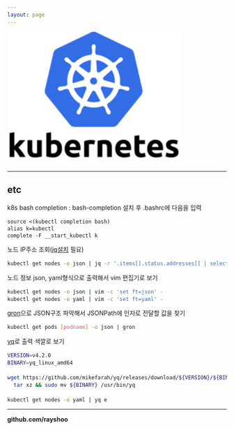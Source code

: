 ```yaml
---
layout: page
---
```


<img src="/assets/images/kubernetes.png" alt="kubernetes" width="400px">

<hr/>

## etc

k8s bash completion : bash-completion 설치 후 .bashrc에 다음을 입력
```
source <(kubectl completion bash)
alias k=kubectl
complete -F __start_kubectl k
```

노드 IP주소 조회([jq설치](https://stedolan.github.io/jq/download/) 필요)
```sh
kubectl get nodes -o json | jq -r '.items[].status.addresses[] | select(.type=="InternalIP") | .address'
```

노드 정보 json, yaml형식으로 출력해서 vim 편집기로 보기
```sh
kubectl get nodes -o json | vim -c 'set ft=json' -
kubectl get nodes -o yaml | vim -c 'set ft=yaml' -
```

[gron](https://github.com/tomnomnom/gron)으로 JSON구조 파악해서 JSONPath에 인자로 전달할 값을 찾기
```sh
kubectl get pods [podname] -o json | gron
```

[yq](https://mikefarah.gitbook.io/yq/)로 출력 색깔로 보기
```sh
VERSION=v4.2.0
BINARY=yq_linux_amd64

wget https://github.com/mikefarah/yq/releases/download/${VERSION}/${BINARY}.tar.gz -O - |\
  tar xz && sudo mv ${BINARY} /usr/bin/yq

kubectl get nodes -o yaml | yq e
```

<hr/>

**github.com/rayshoo**